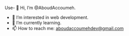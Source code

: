 Use- 👋 Hi, I’m @AboudAccoumeh.
- 👀 I’m interested in web development.
- 🌱 I’m currently learning.
- 📫 How to reach me: aboudaccoumehdev@gmail.com


<!---
AboudAccoumeh/AboudAccoumeh is a ✨ special ✨ repository because its `README.md` (this file) appears on your GitHub profile.
You can click the Preview link to take a look at your changes.
--->
